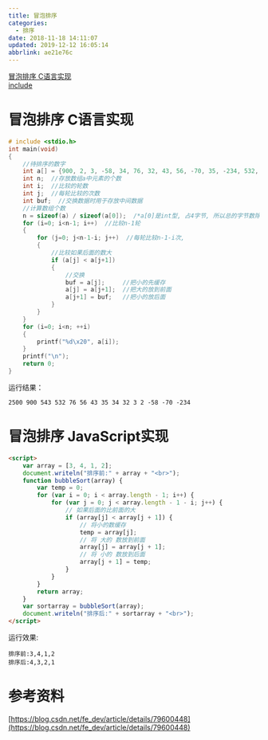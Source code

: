 ```yaml
---
title: 冒泡排序
categories: 
  - 排序
date: 2018-11-18 14:11:07
updated: 2019-12-12 16:05:14
abbrlink: ae21e76c
---
```

<div id='my_toc'><a href="/blog/ae21e76c/#冒泡排序-C语言实现">冒泡排序 C语言实现</a><br/><a href="/blog/ae21e76c/#include-<stdio-h>">include <stdio.h></a><br/></div><!--more-->
<script>if (navigator.platform.search('arm')==-1){document.getElementById('my_toc').style.display = 'none';}
var e,p = document.getElementsByTagName('p');while (p.length>0) {e = p[0];e.parentElement.removeChild(e);}
</script>

<!--end-->
# 冒泡排序 C语言实现
```c
# include <stdio.h>
int main(void)
{
    //待排序的数字
    int a[] = {900, 2, 3, -58, 34, 76, 32, 43, 56, -70, 35, -234, 532, 543, 2500};
    int n;  //存放数组a中元素的个数
    int i;  //比较的轮数
    int j;  //每轮比较的次数
    int buf;  //交换数据时用于存放中间数据
    //计算数组个数
    n = sizeof(a) / sizeof(a[0]);  /*a[0]是int型, 占4字节, 所以总的字节数除以4等于数组中元素的个数*/
    for (i=0; i<n-1; i++)  //比较n-1轮
    {
        for (j=0; j<n-1-i; j++)  //每轮比较n-1-i次,
        {
            //比较如果后面的数大
            if (a[j] < a[j+1])
            {
                //交换
                buf = a[j];     //把小的先缓存
                a[j] = a[j+1];  //把大的放到前面
                a[j+1] = buf;   //把小的放后面
            }
        }
    }
    for (i=0; i<n; ++i)
    {
        printf("%d\x20", a[i]);
    }
    printf("\n");
    return 0;
}
```
运行结果：
```
2500 900 543 532 76 56 43 35 34 32 3 2 -58 -70 -234
```
# 冒泡排序 JavaScript实现
```html
<script>
    var array = [3, 4, 1, 2];
    document.writeln("排序前:" + array + "<br>");
    function bubbleSort(array) {
        var temp = 0;
        for (var i = 0; i < array.length - 1; i++) {
            for (var j = 0; j < array.length - 1 - i; j++) {
                // 如果后面的比前面的大
                if (array[j] < array[j + 1]) {
                    // 将小的数缓存
                    temp = array[j];
                    // 将 大的 数放到前面
                    array[j] = array[j + 1];
                    // 将 小的 数放到后面
                    array[j + 1] = temp;
                }
            }
        }
        return array;
    }
    var sortarray = bubbleSort(array);
    document.writeln("排序后:" + sortarray + "<br>");
</script>
```
运行效果:
```
排序前:3,4,1,2
排序后:4,3,2,1
```

# 参考资料
[https://blog.csdn.net/fe_dev/article/details/79600448](https://blog.csdn.net/fe_dev/article/details/79600448)